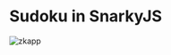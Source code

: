 # Sudoku in SnarkyJS

![zkapp](https://github.com/ExtropyIO/ETHZurich/blob/main/Mina/1_zkApps_Off-Chain_Performance.jpg?raw=true)
